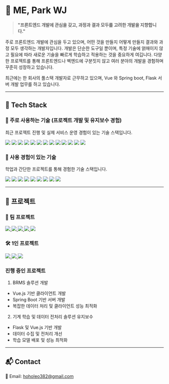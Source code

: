# 👋 ME, Park WJ

> **"프론트엔드 개발에 관심을 갖고, 과정과 결과 모두를 고려한 개발을 지향합니다."**

주로 프론트엔드 개발에 관심을 두고 있으며, 어떤 것을 만들지 어떻게 만들지 결과와 과정 모두 생각하는 개발자입니다.
개발은 단순한 도구일 뿐이며, 특정 기술에 얽매이지 않고 필요에 따라 새로운 기술을 빠르게 학습하고 적용하는 것을 중요하게 여깁니다. 
다양한 프로젝트를 통해 프론트엔드나 벡엔드에 구분짓지 않고 여러 분야의 개발을 경험하며 꾸준히 성장하고 있습니다.

최근에는 한 회사의 풀스택 개발자로 근무하고 있으며, Vue 와 Spring boot, Flask 서버 개발 업무를 하고 있습니다. 

---

## 🚀 Tech Stack

### 🔹 주로 사용하는 기술 (프로젝트 개발 및 유지보수 경험)
최근 프로젝트 진행 및 실제 서비스 운영 경험이 있는 기술 스택입니다.

<p align="left">
  <img src="https://img.shields.io/badge/JavaScript-F7DF1E?style=for-the-badge&logo=javascript&logoColor=black" />
  <img src="https://img.shields.io/badge/TypeScript-3178C6?style=for-the-badge&logo=typescript&logoColor=white" />
  <img src="https://img.shields.io/badge/React-61DAFB?style=for-the-badge&logo=react&logoColor=black" />
  <img src="https://img.shields.io/badge/React%20Native-61DAFB?style=for-the-badge&logo=react&logoColor=black" />
  <img src="https://img.shields.io/badge/Next.js-000000?style=for-the-badge&logo=next.js&logoColor=white" />
  <img src="https://img.shields.io/badge/Node.js-339933?style=for-the-badge&logo=node.js&logoColor=white" />
  <img src="https://img.shields.io/badge/Express-000000?style=for-the-badge&logo=express&logoColor=white" />
  <img src="https://img.shields.io/badge/Spring%20Boot-6DB33F?style=for-the-badge&logo=springboot&logoColor=white" />
  <img src="https://img.shields.io/badge/Java-007396?style=for-the-badge&logo=openjdk&logoColor=white" />
  <img src="https://img.shields.io/badge/MySQL-4479A1?style=for-the-badge&logo=mysql&logoColor=white" />
  <img src="https://img.shields.io/badge/Docker-2496ED?style=for-the-badge&logo=docker&logoColor=white" />
  <img src="https://img.shields.io/badge/GitHub%20Actions-2088FF?style=for-the-badge&logo=githubactions&logoColor=white" />
  <img src="https://img.shields.io/badge/AWS-232F3E?style=for-the-badge&logo=amazonaws&logoColor=white" />
</p>

### 🔸 사용 경험이 있는 기술
학업과 간단한 프로젝트를 통해 경험한 기술 스택입니다.

<p align="left">
  <img src="https://img.shields.io/badge/Python-3776AB?style=for-the-badge&logo=python&logoColor=white" />
  <img src="https://img.shields.io/badge/C-A8B9CC?style=for-the-badge&logo=c&logoColor=white" />
  <img src="https://img.shields.io/badge/C++-00599C?style=for-the-badge&logo=c%2B%2B&logoColor=white" />
  <img src="https://img.shields.io/badge/C%23-239120?style=for-the-badge&logo=csharp&logoColor=white" />
  <img src="https://img.shields.io/badge/Flutter-02569B?style=for-the-badge&logo=flutter&logoColor=white" />
  <img src="https://img.shields.io/badge/Dart-0175C2?style=for-the-badge&logo=dart&logoColor=white" />
  <img src="https://img.shields.io/badge/MariaDB-003545?style=for-the-badge&logo=mariadb&logoColor=white" />
  <img src="https://img.shields.io/badge/Android%20Studio-3DDC84?style=for-the-badge&logo=androidstudio&logoColor=white" />
  <img src="https://img.shields.io/badge/Kotlin-0095D5?style=for-the-badge&logo=kotlin&logoColor=white" />
</p>

---

## 📂 프로젝트
### 🎯 팀 프로젝트
<a href="https://github.com/mepwj/5-team-daramgil-sumda-fe">
  <img src="https://github-readme-stats.vercel.app/api/pin/?username=mepwj&repo=5-team-daramgil-sumda-fe" />
</a>
<a href="https://github.com/mepwj/5-team-daramgil-sumda-be">
  <img src="https://github-readme-stats.vercel.app/api/pin/?username=mepwj&repo=5-team-daramgil-sumda-be" />
</a>
<a href="https://github.com/mepwj/voiceCut_FE">
  <img src="https://github-readme-stats.vercel.app/api/pin/?username=mepwj&repo=voiceCut_FE" />
</a>
<a href="https://github.com/mepwj/jeju-little-dreamers-fe-v2">
  <img src="https://github-readme-stats.vercel.app/api/pin/?username=mepwj&repo=jeju-little-dreamers-fe-v2" />
</a>
<a href="https://github.com/mepwj/MDMS">
  <img src="https://github-readme-stats.vercel.app/api/pin/?username=mepwj&repo=MDMS" />
</a>


### 🛠️ 1인 프로젝트 
<a href="https://github.com/mepwj/cloud-story-react">
  <img src="https://github-readme-stats.vercel.app/api/pin/?username=mepwj&repo=cloud-story-react" />
</a>
<a href="https://github.com/mepwj/cloud-story-vanilla">
  <img src="https://github-readme-stats.vercel.app/api/pin/?username=mepwj&repo=cloud-story-vanilla" />
</a>
<a href="https://github.com/mepwj/cloud-story-be">
  <img src="https://github-readme-stats.vercel.app/api/pin/?username=mepwj&repo=cloud-story-be" />
</a>

### 진행 중인 프로젝트
1. BRMS 솔루션 개발
- Vue.js 기반 클라이언트 개발
- Spring Boot 기반 서버 개발
- 복잡한 데이터 처리 및 클라이언트 성능 최적화

2. 기계 학습 및 데이터 전처리 솔루션 유지보수
- Flask 및 Vue.js 기반 개발
- 데이터 수집 및 전처리 개선
- 학습 모델 배포 및 성능 최적화
---

## 📬 Contact

📧 Email: hoholeo382@gmail.com  
